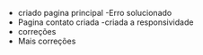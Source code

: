 - criado pagina principal
-Erro solucionado
- Pagina contato criada
-criada a responsividade
- correções
- Mais correções